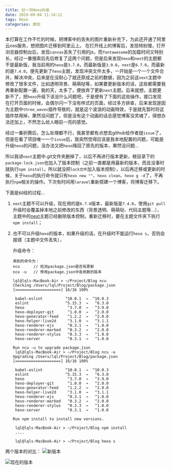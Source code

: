 ```yaml
---
title: 记一次Hexo升级
date: 2019-09-04 11:14:11
tags: Hexo 
categories: 原创 
---
```

本打算在工作不忙的时候，把博客中的丢失的图片重新补充下，为此还开通了阿里云oss服务，想把图片迁移到阿里云上。
在打开线上的博客后，发现特别慢，打开浏览器控制台后，发现`canvas`丢失了引用的js，而`fontawesome`的加载时间又特别长，经过一番搜索后先后修复了这两个问题，但是后来发现`hexo`和`next`的主题都不是最新版，我当前用的`hexo`是`3.7.0`，而最新版是`3.9.0`，`next`是`6.7.0`，而最新的是`7.4.0`，便先更新了`hexo`主题，发现冲突文件太多，一开始是一个一个文件合并，解决冲突，后来是在没耐心了就还原成之前的数据，因为之前这`next`主题中修改了很多文件，比如透明背景、萌萌哒等，如果要更新版本的话，这些都需要我再重新配置一遍，我的天，太多了，便放弃了更新`next`主题。后来就想，主题更新不了，把`hexo`升级下该没什么问题吧，于是便有了下面的这些操作，接口发现在打开页面的时候，会偶尔闪一下没有样式的页面，经过多方排查，后来发现是因为主题中`three_waves`插件导致的，就是这个波浪的动画特效，于是就先暂时将这插件禁用掉，果然没问题了，但是没有这个动画的话总感觉博客没灵魂了，得想办法还加上，不然怎么给人眼前一亮的感觉。

经过一番折腾后，怎么处理都不行，我甚至都有点想去github给作者提`issue`了，但是在看了项目唯一一个`issue`后，我突然觉得应该是我本地配置的问题，可能是升级`hexo`的问题，没办法又把`hexo`降回了原先的版本，果然没问题...

所以我讲`next`主题中.git文件夹删掉了，以后不再进行版本更新，根目录下的`package-lock.json`也加入了版本控制（之前一直都是用最新的版本，而且没事时就执行`npm install`，所以就没把`lock文件`加入版本控制），以后再迁移或更新的时候，关于`hexo`的执行命令就只有`hexo new ""`、`hexo clean`、`hexo g -d`了，不再执行`npm`相关的操作。下次有时间用`laravel`重新搭建一个博客，将博客迁移下。<!--more-->
 
下面是纠结的过程...
1. `next`主题不可以升级，现在用的是`6.7.0`版本，最新版是`7.4.0`，使用`git pull`升级时会覆盖掉本地之前修改的东西（背景透明、萌萌哒、代码主题等…），主题中的[next](https://github.com/theme-next/hexo-theme-next)主题已经删除版本控制，重新迁移时，要在主题文件夹下执行`npm install`；

2. 也不可以升级`hexo`的版本，如果升级的话，在升级时不能运行`hexo s`，否则会报错（主题中文件丢失），

   升级命令：

   ```
   用到的命令为：
   ncu 		// 检测package.json是否有更新
   ncu -u 	// 修改package.json中各依赖的版本 
   
   lql@lqls-MacBook-Air > ~/Project/Blog ncu
   Checking /Users/lql/Project/Blog/package.json
   [====================] 16/16 100%
   
    babel-eslint          ^10.0.1  →  ^10.0.3
    eslint                ^5.15.3  →   ^6.3.0
    hexo                   ^3.7.0  →   ^3.9.0
    hexo-deployer-git      ^1.0.0  →   ^2.0.0
    hexo-generator-feed    ^1.2.2  →   ^2.0.0
    hexo-helper-live2d     ^3.1.0  →   ^3.1.1
    hexo-renderer-ejs      ^0.3.1  →   ^1.0.0
    hexo-renderer-marked   ^0.3.2  →   ^2.0.0
    hexo-renderer-stylus   ^0.3.3  →   ^1.0.0
    hexo-server            ^0.3.1  →   ^1.0.0
   
   Run ncu -u to upgrade package.json
    lql@lqls-MacBook-Air > ~/Project/Blog ncu -u
   Upgrading /Users/lql/Project/Blog/package.json
   [====================] 16/16 100%
   
    babel-eslint          ^10.0.1  →  ^10.0.3
    eslint                ^5.15.3  →   ^6.3.0
    hexo                   ^3.7.0  →   ^3.9.0
    hexo-deployer-git      ^1.0.0  →   ^2.0.0
    hexo-generator-feed    ^1.2.2  →   ^2.0.0
    hexo-helper-live2d     ^3.1.0  →   ^3.1.1
    hexo-renderer-ejs      ^0.3.1  →   ^1.0.0
    hexo-renderer-marked   ^0.3.2  →   ^2.0.0
    hexo-renderer-stylus   ^0.3.3  →   ^1.0.0
    hexo-server            ^0.3.1  →   ^1.0.0
   
   Run npm install to install new versions.
   
    lql@lqls-MacBook-Air > ~/Project/Blog npm install
    ....
    
    lql@lqls-MacBook-Air > ~/Project/Blog hexo s
   ```
   
两个版本的对比：
![新版本](https://mine-blog.oss-cn-hangzhou.aliyuncs.com/blog/hexo/new.png?OSSAccessKeyId=LTAI4FnzWmZiZg5osdLPQNPi&Expires=1567657600&Signature=AQFLZtZnQKA4zPfa%2BDF59UG8LL0%3D)

![现在的版本](https://mine-blog.oss-cn-hangzhou.aliyuncs.com/blog/hexo/old.png?OSSAccessKeyId=LTAI4FnzWmZiZg5osdLPQNPi&Expires=1567657630&Signature=%2FRoARsWnJdODM8RheJh8ctKT91I%3D)